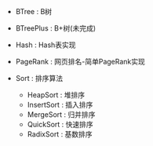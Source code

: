 - BTree : B树

- BTreePlus : B+树(未完成)

- Hash : Hash表实现

- PageRank : 网页排名-简单PageRank实现

- Sort : 排序算法
    - HeapSort : 堆排序
    - InsertSort : 插入排序
    - MergeSort : 归并排序
    - QuickSort : 快速排序
    - RadixSort : 基数排序    
